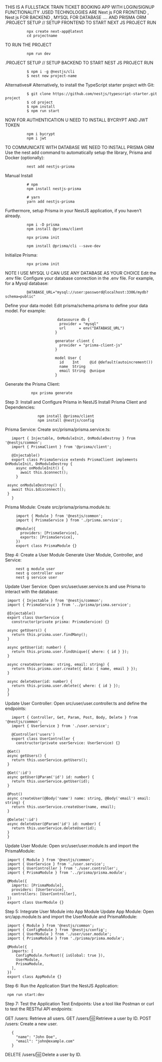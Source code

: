 THIS IS A FULLSTACK TRAIN TICKET BOOKING APP WITH LOGIN/SIGNUP FUNCTIONALITY 
.USED TECHNOLOGIES ARE Next js  FOR FRONTEND , Nest js FOR BACKEND , MYSQL FOR DATABASE .... AND PRISMA ORM 
.PROJECT SETUP // SETUP FRONTEND 
TO START NEXT JS PROJECT RUN  


              npx create next-app@latest
              cd projectname 

TO RUN THE PROJECT 

              npm run dev

.PROJECT SETUP // SETUP BACKEND 
TO START NEST JS PROJECT RUN 

              $ npm i -g @nestjs/cli
              $ nest new project-name

Alternatives#
Alternatively, to install the TypeScript starter project with Git:

              $ git clone https://github.com/nestjs/typescript-starter.git project
              $ cd project
              $ npm install
              $ npm run start

NOW  FOR AUTHENTICATION U NEED TO INSTALL BYCRYPT AND JWT TOKEN 

              npm i bycrypt
              npm i jwt

TO COMMUNICATE WITH DATABASE WE NEED TO INSTALL PRISMA ORM 
Use the nest add command to automatically setup the library, Prisma and Docker (optionally):

              nest add nestjs-prisma
Manual Install

              # npm
              npm install nestjs-prisma
            
              # yarn
              yarn add nestjs-prisma

Furthermore, setup Prisma in your NestJS application, if you haven’t already.

              npm i -D prisma
              npm install @prisma/client
              
              npx prisma init

              npm install @prisma/cli --save-dev

Initialize Prisma:

              npx prisma init

NOTE I USE MYSQL U CAN USE ANY DATABASE AS YOUR CHOICE 
Edit the .env file: Configure your database connection in the .env file. For example, for a Mysql database:

              DATABASE_URL="mysql://user:password@localhost:3306/mydb?schema=public"

Define your data model: Edit prisma/schema.prisma to define your data model. For example:
                             
                            datasource db {
                             provider = "mysql"
                             url      = env("DATABASE_URL")
                           }
                        
                           generator client {
                             provider = "prisma-client-js"
                           }
                        
                           model User {
                             id    Int     @id @default(autoincrement())
                             name  String
                             email String  @unique
                           }
Generate the Prisma Client:

                npx prisma generate

Step 3: Install and Configure Prisma in NestJS
Install Prisma Client and Dependencies:

                   npm install @prisma/client
                   npm install @nestjs/config

Prisma Service:
Create src/prisma/prisma.service.ts:

       import { Injectable, OnModuleInit, OnModuleDestroy } from '@nestjs/common';
       import { PrismaClient } from '@prisma/client';
    
       @Injectable()
       export class PrismaService extends PrismaClient implements OnModuleInit, OnModuleDestroy {
         async onModuleInit() {
           await this.$connect();
         }

     async onModuleDestroy() {
       await this.$disconnect();
     }
       }

Prisma Module: Create src/prisma/prisma.module.ts:

         import { Module } from '@nestjs/common';
         import { PrismaService } from './prisma.service';
      
         @Module({
           providers: [PrismaService],
           exports: [PrismaService],
         })
         export class PrismaModule {}


Step 4: Create a User Module
Generate User Module, Controller, and Service:

         nest g module user
         nest g controller user
         nest g service user

Update User Service: Open src/user/user.service.ts and use Prisma to interact with the database:

     import { Injectable } from '@nestjs/common';
     import { PrismaService } from '../prisma/prisma.service';
  
     @Injectable()
     export class UserService {
       constructor(private prisma: PrismaService) {}

     async getUsers() {
       return this.prisma.user.findMany();
     }

     async getUser(id: number) {
       return this.prisma.user.findUnique({ where: { id } });
     }

     async createUser(name: string, email: string) {
       return this.prisma.user.create({ data: { name, email } });
     }

     async deleteUser(id: number) {
       return this.prisma.user.delete({ where: { id } });
     }
     }

Update User Controller: Open src/user/user.controller.ts and define the endpoints:

       import { Controller, Get, Param, Post, Body, Delete } from '@nestjs/common';
       import { UserService } from './user.service';
    
       @Controller('users')
       export class UserController {
         constructor(private userService: UserService) {}

     @Get()
     async getUsers() {
       return this.userService.getUsers();
     }

     @Get(':id')
     async getUser(@Param('id') id: number) {
       return this.userService.getUser(id);
     }

     @Post()
     async createUser(@Body('name') name: string, @Body('email') email: string) {
       return this.userService.createUser(name, email);
     }

     @Delete(':id')
     async deleteUser(@Param('id') id: number) {
       return this.userService.deleteUser(id);
     }
     }


Update User Module: Open src/user/user.module.ts and import the PrismaModule:
  
     import { Module } from '@nestjs/common';
     import { UserService } from './user.service';
     import { UserController } from './user.controller';
     import { PrismaModule } from '../prisma/prisma.module';
  
     @Module({
       imports: [PrismaModule],
       providers: [UserService],
       controllers: [UserController],
     })
     export class UserModule {}


Step 5: Integrate User Module into App Module
Update App Module: Open src/app.module.ts and import the UserModule and PrismaModule:

     import { Module } from '@nestjs/common';
     import { ConfigModule } from '@nestjs/config';
     import { UserModule } from './user/user.module';
     import { PrismaModule } from './prisma/prisma.module';
  
     @Module({
       imports: [
         ConfigModule.forRoot({ isGlobal: true }),
         UserModule,
         PrismaModule,
       ],
     })
     export class AppModule {}

Step 6: Run the Application
Start the NestJS Application:

     npm run start:dev


Step 7: Test the Application
Test Endpoints:
Use a tool like Postman or curl to test the RESTful API endpoints:

GET /users: Retrieve all users.
GET /users/:id: Retrieve a user by ID.
POST /users: Create a new user.

       {
         "name": "John Doe",
         "email": "john@example.com"
       }
DELETE /users/:id: Delete a user by ID.
